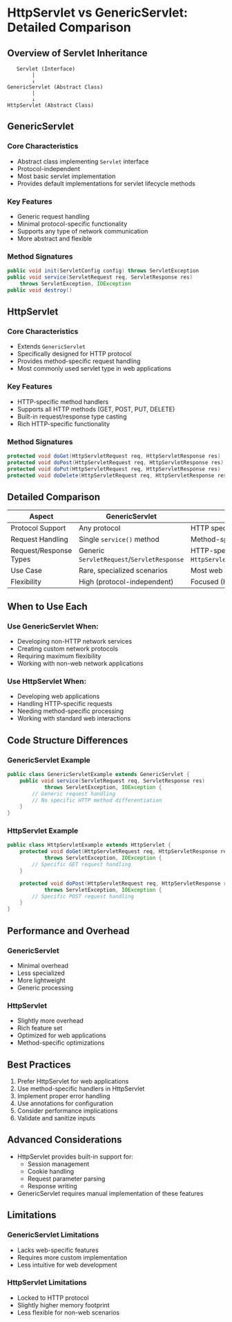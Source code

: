 # HttpServlet vs GenericServlet: Detailed Comparison

## Overview of Servlet Inheritance

```
   Servlet (Interface)
        |
        ↓
GenericServlet (Abstract Class)
        |
        ↓
HttpServlet (Abstract Class)
```

## GenericServlet

### Core Characteristics
- Abstract class implementing `Servlet` interface
- Protocol-independent
- Most basic servlet implementation
- Provides default implementations for servlet lifecycle methods

### Key Features
- Generic request handling
- Minimal protocol-specific functionality
- Supports any type of network communication
- More abstract and flexible

### Method Signatures
```java
public void init(ServletConfig config) throws ServletException
public void service(ServletRequest req, ServletResponse res) 
    throws ServletException, IOException
public void destroy()
```

## HttpServlet

### Core Characteristics
- Extends `GenericServlet`
- Specifically designed for HTTP protocol
- Provides method-specific request handling
- Most commonly used servlet type in web applications

### Key Features
- HTTP-specific method handlers
- Supports all HTTP methods (GET, POST, PUT, DELETE)
- Built-in request/response type casting
- Rich HTTP-specific functionality

### Method Signatures
```java
protected void doGet(HttpServletRequest req, HttpServletResponse res)
protected void doPost(HttpServletRequest req, HttpServletResponse res)
protected void doPut(HttpServletRequest req, HttpServletResponse res)
protected void doDelete(HttpServletRequest req, HttpServletResponse res)
```

## Detailed Comparison

| Aspect | GenericServlet | HttpServlet |
|--------|----------------|-------------|
| Protocol Support | Any protocol | HTTP specific |
| Request Handling | Single `service()` method | Method-specific handlers |
| Request/Response Types | Generic `ServletRequest`/`ServletResponse` | HTTP-specific `HttpServletRequest`/`HttpServletResponse` |
| Use Case | Rare, specialized scenarios | Most web applications |
| Flexibility | High (protocol-independent) | Focused (HTTP-oriented) |

## When to Use Each

### Use GenericServlet When:
- Developing non-HTTP network services
- Creating custom network protocols
- Requiring maximum flexibility
- Working with non-web network applications

### Use HttpServlet When:
- Developing web applications
- Handling HTTP-specific requests
- Needing method-specific processing
- Working with standard web interactions

## Code Structure Differences

### GenericServlet Example
```java
public class GenericServletExample extends GenericServlet {
    public void service(ServletRequest req, ServletResponse res) 
            throws ServletException, IOException {
        // Generic request handling
        // No specific HTTP method differentiation
    }
}
```

### HttpServlet Example
```java
public class HttpServletExample extends HttpServlet {
    protected void doGet(HttpServletRequest req, HttpServletResponse res) 
            throws ServletException, IOException {
        // Specific GET request handling
    }

    protected void doPost(HttpServletRequest req, HttpServletResponse res) 
            throws ServletException, IOException {
        // Specific POST request handling
    }
}
```

## Performance and Overhead

### GenericServlet
- Minimal overhead
- Less specialized
- More lightweight
- Generic processing

### HttpServlet
- Slightly more overhead
- Rich feature set
- Optimized for web applications
- Method-specific optimizations

## Best Practices

1. Prefer HttpServlet for web applications
2. Use method-specific handlers in HttpServlet
3. Implement proper error handling
4. Use annotations for configuration
5. Consider performance implications
6. Validate and sanitize inputs

## Advanced Considerations

- HttpServlet provides built-in support for:
  * Session management
  * Cookie handling
  * Request parameter parsing
  * Response writing
- GenericServlet requires manual implementation of these features

## Limitations

### GenericServlet Limitations
- Lacks web-specific features
- Requires more custom implementation
- Less intuitive for web development

### HttpServlet Limitations
- Locked to HTTP protocol
- Slightly higher memory footprint
- Less flexible for non-web scenarios